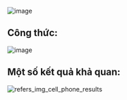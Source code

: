![image](https://github.com/nam157/ai4theblind/blob/main/distance_measure/Images/AnhDoAn.png)

## Công thức: 
![image](https://github.com/nam157/ai4theblind/blob/main/distance_measure/Images/congthuc.png)

## Một số kết quả khả quan:
![refers_img_cell_phone_results](https://user-images.githubusercontent.com/72034584/161071821-52523d1a-8238-4fd2-98d5-37e920aa5d68.jpg)

